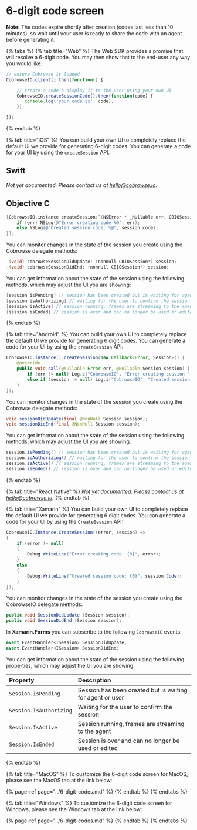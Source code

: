 # 6-digit code screen

**Note:** The codes expire shortly after creation \(codes last less than 10 minutes\), so wait until your user is ready to share the code with an agent before generating it.

{% tabs %}
{% tab title="Web" %}
The Web SDK provides a promise that will resolve a 6-digit code. You may then show that to the end-user any way you would like.

```javascript
// ensure Cobrowse is loaded
CobrowseIO.client().then(function() {

    // create a code a display it to the user using your own UI
    CobrowseIO.createSessionCode().then(function(code) {
       console.log('your code is', code);
    });

});
```
{% endtab %}

{% tab title="iOS" %}
You can build your own UI to completely replace the default UI we provide for generating 6-digit codes. You can generate a code for your UI by using the `createSession` API.

## Swift

_Not yet documented. Please contact us at_ [_hello@cobrowse.io_](mailto:hello@cobrowse.io)_._

## Objective C

```objectivec
[CobrowseIO.instance createSession:^(NSError * _Nullable err, CBIOSession * _Nullable session) {
    if (err) NSLog(@"Error creating code %@", err);
    else NSLog(@"Created session code: %@", session.code);
}];
```

You can monitor changes in the state of the session you create using the Cobrowse delegate methods:

```objectivec
-(void) cobrowseSessionDidUpdate: (nonnull CBIOSession*) session;
-(void) cobrowseSessionDidEnd: (nonnull CBIOSession*) session;
```

You can get information about the state of the session using the following methods, which may adjust the UI you are showing:

```objectivec
[session isPending] // session has been created but is waiting for agent or user
[session isAuthorizing] // waiting for the user to confirm the session
[session isActive] // session running, frames are streaming to the agent
[session isEnded] // session is over and can no longer be used or edited
```
{% endtab %}

{% tab title="Android" %}
You can build your own UI to completely replace the default UI we provide for generating 6 digit codes. You can generate a code for your UI by using the `createSession` API:

```java
CobrowseIO.instance().createSession(new Callback<Error, Session>() {
    @Override
    public void call(@Nullable Error err, @Nullable Session session) {
        if (err != null) Log.e("CobrowseIO", "Error creating session " + err.getMessage());
        else if (session != null) Log.i("CobrowseIO", "Created session code " + session.code());
    }
});
```

You can monitor changes in the state of the session you create using the Cobrowse delegate methods:

```java
void sessionDidUpdate(final @NonNull Session session);
void sessionDidEnd(final @NonNull Session session);
```

You can get information about the state of the session using the following methods, which may adjust the UI you are showing:

```java
session.isPending() // session has been created but is waiting for agent or user
session.isAuthorizing() // waiting for the user to confirm the session
session.isActive() // session running, frames are streaming to the agent
session.isEnded() // session is over and can no longer be used or edited
```
{% endtab %}

{% tab title="React Native" %}
_Not yet documented. Please contact us at_ [_hello@cobrowse.io_](mailto:hello@cobrowse.io)_._
{% endtab %}

{% tab title="Xamarin" %}
You can build your own UI to completely replace the default UI we provide for generating 6 digit codes. You can generate a code for your UI by using the `CreateSession` API:

```csharp
CobrowseIO.Instance.CreateSession((error, session) =>
{
    if (error != null)
    {
        Debug.WriteLine("Error creating code: {0}", error);
    }
    else
    {
        Debug.WriteLine("Created session code: {0}", session.Code);
    }
});
```

You can monitor changes in the state of the session you create using the CobrowseIO delegate methods:

```csharp
public void SessionDidUpdate (Session session);
public void SessionDidEnd (Session session);
```

In **Xamarin.Forms** you can subscribe to the following `CobrowseIO` events:

```csharp
event EventHandler<ISession> SessionDidUpdate;
event EventHandler<ISession> SessionDidEnd;
```

You can get information about the state of the session using the following properties, which may adjust the UI you are showing:

| Property | Description |
| :--- | :--- |
| `Session.IsPending` | Session has been created but is waiting for agent or user |
| `Session.IsAuthorizing` | Waiting for the user to confirm the session |
| `Session.IsActive` | Session running, frames are streaming to the agent |
| `Session.IsEnded` | Session is over and can no longer be used or edited |
{% endtab %}

{% tab title="MacOS" %}
To customize the 6-digit code screen for MacOS, please see the MacOS tab at the link below:

{% page-ref page="../6-digit-codes.md" %}
{% endtab %}
{% endtabs %}

{% tab title="Windows" %}
To customize the 6-digit code screen for Windows, please see the Windows tab at the link below:

{% page-ref page="../6-digit-codes.md" %}
{% endtab %}
{% endtabs %}
